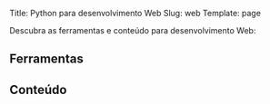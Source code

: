 Title: Python para desenvolvimento Web
Slug: web
Template: page

Descubra as ferramentas e conteúdo para desenvolvimento Web:

## Ferramentas

## Conteúdo
